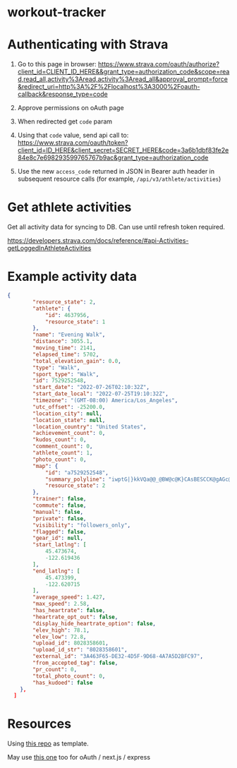 # workout-tracker

# Authenticating with Strava

1. Go to this page in browser: https://www.strava.com/oauth/authorize?client_id=CLIENT_ID_HERE&&grant_type=authorization_code&scope=read,read_all,activity%3Aread,activity%3Aread_all&approval_prompt=force&redirect_uri=http%3A%2F%2Flocalhost%3A3000%2Foauth-callback&response_type=code

2. Approve permissions on oAuth page
3. When redirected get `code` param
4. Using that `code` value, send api call to: https://www.strava.com/oauth/token?client_id=ID_HERE&client_secret=SECRET_HERE&code=3a6b1dbf83fe2e84e8c7e698293599765767b9ac&grant_type=authorization_code
5. Use the new `access_code` returned in JSON in Bearer auth header in subsequent resource calls (for example, `/api/v3/athlete/activities`)

# Get athlete activities

Get all activity data for syncing to DB. Can use until refresh token required.

https://developers.strava.com/docs/reference/#api-Activities-getLoggedInAthleteActivities

# Example activity data

```json
{
		"resource_state": 2,
		"athlete": {
			"id": 4637956,
			"resource_state": 1
		},
		"name": "Evening Walk",
		"distance": 3055.1,
		"moving_time": 2141,
		"elapsed_time": 5702,
		"total_elevation_gain": 0.0,
		"type": "Walk",
		"sport_type": "Walk",
		"id": 7529252548,
		"start_date": "2022-07-26T02:10:32Z",
		"start_date_local": "2022-07-25T19:10:32Z",
		"timezone": "(GMT-08:00) America/Los_Angeles",
		"utc_offset": -25200.0,
		"location_city": null,
		"location_state": null,
		"location_country": "United States",
		"achievement_count": 0,
		"kudos_count": 0,
		"comment_count": 0,
		"athlete_count": 1,
		"photo_count": 0,
		"map": {
			"id": "a7529252548",
			"summary_polyline": "iwptG|}kkVQa@@_@BW@c@K}CAsBESCCK@gAGc@BSCaBDYBc@Ci@?u@AgABo@Gm@Ds@GMFW?c@Es@@IICGQIc@CGDK@CGQAEMAGAF`@KHg@K[IH?FBBACCDEA?VEDMDBDh@@HIE?CSo@f@NLf@A^KLDDADDxBRTGdAEh@FZAPB`AKd@@HB`@?HCJDZCBBn@?l@CVb@`@Aj@FV?x@f@QXFb@Bz@A^DPErBFtA",
			"resource_state": 2
		},
		"trainer": false,
		"commute": false,
		"manual": false,
		"private": false,
		"visibility": "followers_only",
		"flagged": false,
		"gear_id": null,
		"start_latlng": [
			45.473674,
			-122.619436
		],
		"end_latlng": [
			45.473399,
			-122.620715
		],
		"average_speed": 1.427,
		"max_speed": 2.58,
		"has_heartrate": false,
		"heartrate_opt_out": false,
		"display_hide_heartrate_option": false,
		"elev_high": 78.1,
		"elev_low": 72.8,
		"upload_id": 8028358601,
		"upload_id_str": "8028358601",
		"external_id": "3A463F65-DE32-4D5F-9D68-4A7A5D2BFC97",
		"from_accepted_tag": false,
		"pr_count": 0,
		"total_photo_count": 0,
		"has_kudoed": false
	},
  ]
```

# Resources

Using [this repo](https://github.com/alexey-dc/nextjs_express_template) as template.

May use [this one](https://github.com/whoisryosuke/nextjs-oauth2-cookie-auth/tree/master/pages) too for oAuth / next.js / express
